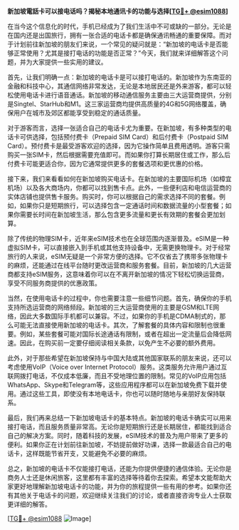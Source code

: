 **新加坡電話卡可以接电话吗？揭秘本地通讯卡的功能与选择[[TG💪+ @esim1088](https://t.me/s/esim1088)]**

在当今这个信息化的时代，手机已经成为了我们生活中不可或缺的一部分。无论是在国内还是出国旅行，拥有一张合适的电话卡都是确保通讯畅通的重要保障。而对于计划前往新加坡的朋友们来说，一个常见的疑问就是：“新加坡的电话卡是否能够正常使用？尤其是接打电话的功能是否正常？”今天，我们就来详细解答这个问题，并为大家提供一些实用的建议。

首先，让我们明确一点：新加坡的电话卡是可以接打电话的。新加坡作为东南亚的金融和科技中心，其通信网络非常发达，无论是本地居民还是外来游客，都可以轻松使用电话卡进行语音通话。新加坡的移动通信服务主要由三大运营商提供，分别是Singtel、StarHub和M1。这三家运营商均提供高质量的4G和5G网络覆盖，确保用户在城市及郊区都能享受到稳定的通话质量。

对于游客而言，选择一张适合自己的电话卡尤为重要。在新加坡，有多种类型的电话卡可供选择，包括预付费卡（Prepaid SIM Card）和后付费卡（Postpaid SIM Card）。预付费卡是最受游客欢迎的选择，因为它操作简单且费用透明。游客只需购买一张SIM卡，然后根据需要充值即可。而如果你打算长期居住或工作，那么后付费卡可能更适合你，因为它通常提供更多的套餐选项和更优惠的价格。

接下来，我们来看看如何在新加坡购买电话卡。在新加坡的主要国际机场（如樟宜机场）以及各大商场内，你都可以找到售卡点。此外，一些便利店和电信运营商的实体店铺也提供售卡服务。购买时，你可以根据自己的需求选择不同的套餐。例如，如果你只是短期旅行，可以选择包含一定通话时间和数据流量的小型套餐；如果你需要长时间在新加坡生活，那么包含更多流量和更长有效期的套餐会更加划算。

除了传统的物理SIM卡，近年来eSIM技术也在全球范围内逐渐普及。eSIM是一种虚拟SIM卡，可以直接嵌入到手机或其他支持设备中，无需更换物理卡。对于经常旅行的人来说，eSIM无疑是一个非常方便的选择。它不仅省去了携带多张物理卡的麻烦，还能通过在线平台随时更改运营商和服务套餐。目前，新加坡的几大运营商都支持eSIM服务，这意味着你可以在不离开新加坡的情况下轻松切换运营商，享受不同服务商提供的优惠政策。

当然，在使用电话卡的过程中，你也需要注意一些细节问题。首先，确保你的手机支持所选运营商的网络频段。新加坡的三大运营商使用的主要是GSM和LTE网络，因此大多数国际手机都可以兼容。不过，如果你的手机是CDMA制式的，那么可能无法直接使用新加坡的电话卡。其次，了解套餐的具体内容和限制也很重要。例如，某些套餐可能对国际长途通话有限制，或者在超出一定流量后会降低网速。因此，在购买前一定要仔细阅读相关条款，以免产生不必要的额外费用。

此外，对于那些希望在新加坡保持与中国大陆或其他国家联系的朋友来说，还可以考虑使用VoIP（Voice over Internet Protocol）服务。这类服务允许用户通过互联网拨打电话，不仅成本低廉，而且不受地理位置的限制。常见的VoIP应用包括WhatsApp、Skype和Telegram等，这些应用程序都可以在新加坡免费下载并使用。通过这些工具，即使没有本地电话卡，你也可以随时随地与亲朋好友保持联系。

最后，我们再来总结一下新加坡电话卡的基本特点。新加坡的电话卡确实可以用来接打电话，而且服务质量非常高。无论你是短期旅行还是长期居住，都能找到适合自己的解决方案。同时，随着科技的发展，eSIM技术的普及为用户带来了更多的便利。如果你正在计划前往新加坡，不妨提前做好功课，选择一款最适合自己的电话卡，这样既能节省开支，又能避免不必要的麻烦。

总之，新加坡的电话卡不仅能接打电话，还能为你提供便捷的通信体验。无论你是商务人士还是休闲旅客，这里都有丰富的选择等待着你去探索。希望本文能帮助大家更好地理解新加坡电话卡的功能，并为你的旅程提供一些有用的参考。如果你还有其他关于电话卡的问题，欢迎继续关注我们的讨论，或者直接咨询专业人士获取更详细的解答。

[[TG💪+ @esim1088](https://t.me/s/esim1088) ![Image](https://i.postimg.cc/4NQfJmqS/Snipaste-2025-05-13-00-14-12.png)]